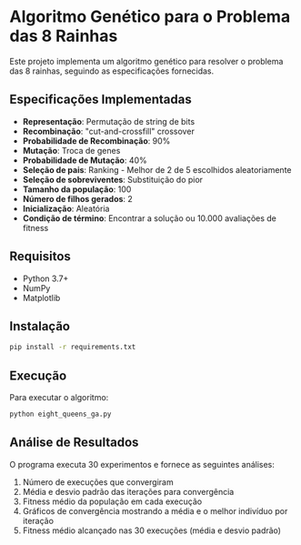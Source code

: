 # Algoritmo Genético para o Problema das 8 Rainhas

Este projeto implementa um algoritmo genético para resolver o problema das 8 rainhas, seguindo as especificações fornecidas.

## Especificações Implementadas

- **Representação**: Permutação de string de bits
- **Recombinação**: "cut-and-crossfill" crossover
- **Probabilidade de Recombinação**: 90%
- **Mutação**: Troca de genes
- **Probabilidade de Mutação**: 40%
- **Seleção de pais**: Ranking - Melhor de 2 de 5 escolhidos aleatoriamente
- **Seleção de sobreviventes**: Substituição do pior
- **Tamanho da população**: 100
- **Número de filhos gerados**: 2
- **Inicialização**: Aleatória
- **Condição de término**: Encontrar a solução ou 10.000 avaliações de fitness

## Requisitos

- Python 3.7+
- NumPy
- Matplotlib

## Instalação

```bash
pip install -r requirements.txt
```

## Execução

Para executar o algoritmo:

```bash
python eight_queens_ga.py
```

## Análise de Resultados

O programa executa 30 experimentos e fornece as seguintes análises:

1. Número de execuções que convergiram
2. Média e desvio padrão das iterações para convergência
3. Fitness médio da população em cada execução
4. Gráficos de convergência mostrando a média e o melhor indivíduo por iteração
5. Fitness médio alcançado nas 30 execuções (média e desvio padrão) 